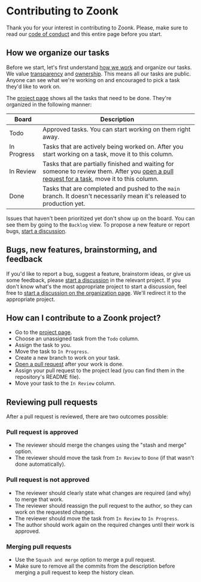 # Contributing to Zoonk

Thank you for your interest in contributing to Zoonk.
Please, make sure to read our [code of conduct](./CODE_OF_CONDUCT.md) and this entire page before you start.

## How we organize our tasks

Before we start, let's first understand [how we work](./how-we-work) and organize our tasks.
We value [transparency](../about/values.md#transparency) and [ownership](../about/values.md#ownership).
This means all our tasks are public.
Anyone can see what we're working on and encouraged to pick a task they'd like to work on.

The [project page](https://github.com/orgs/zoonk/projects/11) shows all the tasks that need to be done.
They're organized in the following manner:

| Board       | Description                                                                                                                                                                       |
| ----------- | --------------------------------------------------------------------------------------------------------------------------------------------------------------------------------- |
| Todo        | Approved tasks. You can start working on them right away.                                                                                                                         |
| In Progress | Tasks that are actively being worked on. After you start working on a task, move it to this column.                                                                               |
| In Review   | Tasks that are partially finished and waiting for someone to review them. After you [open a pull request for a task](./how-we-work/how-to-use-github.md), move it to this column. |
| Done        | Tasks that are completed and pushed to the `main` branch. It doesn't necessarily mean it's released to production yet.                                                            |

Issues that haven't been prioritized yet don't show up on the board.
You can see them by going to the `Backlog` view.
To propose a new feature or report bugs, [start a discussion](./how-we-work/managing-discussions.md).

## Bugs, new features, brainstorming, and feedback

If you'd like to report a bug, suggest a feature, brainstorm ideas, or give us some feedback,
please [start a discussion](./how-we-work/managing-discussions.md) in the relevant project.
If you don't know what's the most appropriate project to start a discussion,
feel free to [start a discussion on the organization page](https://github.com/orgs/zoonk/discussions).
We'll redirect it to the appropriate project.

## How can I contribute to a Zoonk project?

- Go to the [project page](https://github.com/orgs/zoonk/projects/11).
- Choose an unassigned task from the `Todo` column.
- Assign the task to you.
- Move the task to `In Progress`.
- Create a new branch to work on your task.
- [Open a pull request](./how-we-work/how-to-use-github.md) after your work is done.
- Assign your pull request to the project lead (you can find them in the repository's README file).
- Move your task to the `In Review` column.

## Reviewing pull requests

After a pull request is reviewed, there are two outcomes possible:

### Pull request is approved

- The reviewer should merge the changes using the "stash and merge" option.
- The reviewer should move the task from `In Review` to `Done` (if that wasn't done automatically).

### Pull request is not approved

- The reviewer should clearly state what changes are required (and why) to merge that work.
- The reviewer should reassign the pull request to the author, so they can work on the requested changes.
- The reviewer should move the task from `In Review` to `In Progress`.
- The author should work again on the required changes until their work is approved.

### Merging pull requests

- Use the `Squash and merge` option to merge a pull request.
- Make sure to remove all the commits from the description before merging a pull request to keep the history clean.

